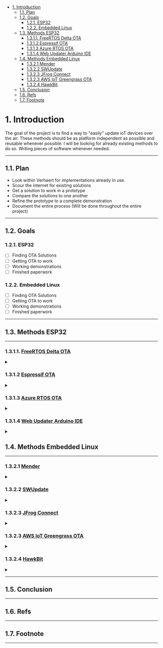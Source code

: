 - [1. Introduction](#1-introduction)
  - [1.1. Plan](#11-plan)
  - [1.2. Goals](#12-goals)
    - [1.2.1. ESP32](#121-esp32)
    - [1.2.2. Embedded Linux](#122-embedded-linux)
  - [1.3. Methods ESP32](#13-methods-esp32)
    - [1.3.1.1. FreeRTOS Delta OTA](#1311-freertos-delta-ota)
    - [1.3.1.2 Espressif OTA](#1312-espressif-ota)
    - [1.3.1.3 Azure RTOS OTA](#1313-azure-rtos-ota)
    - [1.3.1.4  Web Updater Arduino IDE](#1314--web-updater-arduino-ide)
  - [1.4. Methods Embedded Linux](#14-methods-embedded-linux)
    - [1.3.2.1 Mender](#1321-mender)
    - [1.3.2.2 SWUpdate](#1322-swupdate)
    - [1.3.2.3 JFrog Connect](#1323-jfrog-connect)
    - [1.3.2.3 AWS IoT Greengrass OTA](#1323-aws-iot-greengrass-ota)
    - [1.3.2.4 HawkBit](#1324-hawkbit)
  - [1.5. Conclusion](#15-conclusion)
  - [1.6. Refs](#16-refs)
  - [1.7. Footnote](#17-footnote)

# 1. Introduction

The goal of the project is to find a way to "easily" update ioT devices over the air.
These methods should be as platform independent as possible and reusable whenever possible.
I will be looking for already existing methods to do so.
Writing pieces of software whenever needed.

---

## 1.1. Plan

  - Look within Verhaert for implementations already in use.
  - Scour the internet for existing solutions
  - Get a solution to work in a prototype
  - Compare the solutions to one another
  - Refine the prototype to a complete demonstration
  - Document the entire process (Will be done throughout the entire project)

---
  
## 1.2. Goals

### 1.2.1. ESP32

  - [ ] Finding OTA Solutions
  - [ ] Getting OTA to work
  - [ ] Working demonstrations
  - [ ] Finished paperwork
  
### 1.2.2. Embedded Linux

  - [ ] Finding OTA Solutions
  - [ ] Getting OTA to work
  - [ ] Working demonstrations
  - [ ] Finished paperwork
  
---

## 1.3. Methods ESP32

---

###  1.3.1.1. [FreeRTOS Delta OTA](https://www.freertos.org/2022/01/delta-over-the-air-updates.html)
<details>
  <summary></summary>

  - Easy to use with the [AWS IoT AWS library](https://github.com/aws/ota-for-aws-iot-embedded-sdk) but other OTA mechanism are also possible
  - Overview: 
  - Process:  
    ![Firmware update process](assets/imgs/firmware-update-process.png)
  - Advantages:
    - Robust
    - MIT licensed open source
    - Great support for AWS IoT
    - Possible to use with Azure IoT by using the Azure IoT middleware for FreeRTOS (https://github.com/Azure-Samples/iot-middleware-freertos-samples)
  - Disadvantages:
  - Conclusion:
  - [Demo](esp32/FreeRTOS/demo/README.md)
</details>

  
### 1.3.1.2 [Espressif OTA](https://docs.espressif.com/projects/esp-idf/en/latest/esp32/api-reference/system/ota.html)
<details>
  <summary></summary>

  - Overview 
  - Advantages:
    - Python CLI exists
    - Can be used as library to develop an app
    - Relatively safe (works with OTA slots)
  - Disadvantages:
    - Device and framework specific (only works on ESP32 with espressif framework)
  - Conclusion:
  - [Demo]()
</details>

### 1.3.1.3 [Azure RTOS OTA](https://docs.microsoft.com/en-us/azure/iot-hub-device-update/understand-device-update)
<details>
  <summary></summary>

  - Overview 
  - Advantages:
    - Well organized
    - Azure back-end can be used for many client frameworks
    - Easy to implement
    - Not a black box, the C-code is available
  - Disadvantages:
    - Not implemented for ESP32 yet
  - Conclusion:
  - [Demo]()
</details>

### 1.3.1.4  [Web Updater Arduino IDE](https://randomnerdtutorials.com/esp32-over-the-air-ota-programming/)
<details>
  <summary></summary>

  - Overview:
    - Arduino's IDE built in OTA updater.
  - Advantages:
    - Very simple
  - Disadvantages:
    - You need to include the OTA code with the program each time.  
    - If OTA code is forgotten you can't update over the air anymore.
    - Require's the use of the arduino IDE
    - Requires the use of the arduino framework.
    - Hard to impossible to automate
  - Conclusion:
    - While easy to implement, the limitations of the Arduino framework and IDE make this more suited for hobbyist use, rather than an enterprise solution. 
  - [Demo]()
</details>


## 1.4. Methods Embedded Linux

---

### 1.3.2.1 [Mender](https://mender.io/)
<details>
  <summary></summary>
  
  - Overview:
    - Offers both a server and client to manage your devices, upload and manage software.
    - Also offers an API for integration in other software 
  - Advantages:
    - Can use the Azure IoT Hub
    - Has both an active and passive rootfs (A/B partition), when device is rebooted it will try to start the newest software. If this fails it rolls back to the old one.
    - Low downtime, only the reboot will cost some time.
    - Has the option for partial updates so you don't have to download a full image every time nor reboot.
    - Secure deployment using HTTPS polling, so no open ports
  - Disadvantages:
    - Two filesystems take up more storage space. 
  - Conclusion:
  - [Demo]()
</details>

### 1.3.2.2 [SWUpdate](https://swupdate.org)
<details>
  <summary></summary>
  
  - Overview:
  - Advantages:
  - Disadvantages: 
  - [Docs](https://sbabic.github.io/swupdate/swupdate.html)
  - [Demo]()
</details>

### 1.3.2.3 [JFrog Connect](https://jfrog.com/)
<details>
  <summary></summary>
  
  - Overview:
  - Advantages:
  - Disadvantages: 
  - [Demo]()
</details>

### 1.3.2.3 [AWS IoT Greengrass OTA](https://docs.aws.amazon.com/greengrass/v1/developerguide/core-ota-update.html)
<details>
  <summary></summary>
  
  - Overview:
  - Advantages:
  - Disadvantages: 
  - [Demo]()
</details>



### 1.3.2.4 [HawkBit](https://www.eclipse.org/hawkbit/)
<details>
  <summary></summary>
  
  - Overview:
  - Advantages:
  - Disadvantages:
    - Part of eclipse IDE
    - Only a server
    - Development not as active anymore
  - [Demo]()
</details>

---

## 1.5. Conclusion

---

## 1.6. Refs

---

## 1.7. Footnote

---

